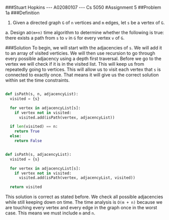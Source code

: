 ###Stuart Hopkins --- A02080107 --- Cs 5050
#Assignment 5
##Problem 1a
###Definition
1. Given a directed graph `G` of `n` vertices and `m` edges, let `s` be a vertex of `G`.

a. Design a`O(m+n)` time algorithm to determine whether the following is true: there exists a path from `s` to `v` in `G` for every vertex `v` of `G`.

###Solution
To begin, we will start with the adjacencies of `s`.
We will add it to an array of visited verticies.
We will then use recursion to go through every possible adjacency using a depth first traversal.
Before we go to the vertex we will check if it is in the visited list.
This will keep us from repeatedly going to vertices.
This will allow us to visit each vertex that `s` is connected to exactly once.
That means it will give us the correct solution within set the time constraints.

```python

def isPath(s, n, adjacencyList):
  visited = {s}

  for vertex in adjacencyList[s]:
    if vertex not in visited:
      visited.add(isPath(vertex, adjacencyList))

  if len(visited) == n:
    return True
  else:
    return False


def isPath(s, adjacencyList):
  visited = {s}

  for vertex in adjacencyList[s]:
    if vertex not in visited:
      visited.add(isPath(vertex, adjacencyList, visited))

  return visited

```

This solution is correct as stated before.
We check all possible adjacencies while still keeping down on time.
The time analysis is `O(m + n)` because we are touching every vertex and every edge in the graph once in the worst case.
This means we must include `m` and `n`.







